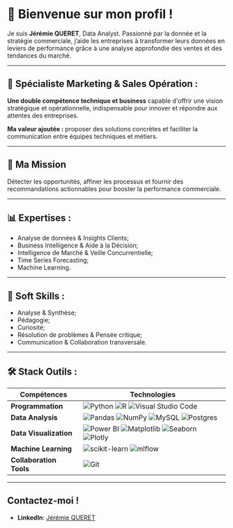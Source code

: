 # 👋 Bienvenue sur mon profil !

Je suis **Jérémie QUERET**, Data Analyst. 
Passionné par la donnée et la stratégie commerciale, j’aide les entreprises à transformer leurs données en leviers de performance grâce à une analyse approfondie des ventes et des tendances du marché. 

---

## 🏅 Spécialiste Marketing & Sales Opération :
**Une double compétence technique et business** capable d'offrir une vision stratégique et opérationnelle, indispensable pour innover et répondre aux attentes des entreprises.

**Ma valeur ajoutée :** proposer des solutions concrètes et faciliter la communication entre équipes techniques et métiers.

---


## 🎯 Ma Mission
Détecter les opportunités, affiner les processus et fournir des recommandations actionnables pour booster la performance commerciale.

---

## 📊 Expertises : 
- Analyse de données & Insights Clients;
- Business Intelligence & Aide à la Décision;
- Intelligence de Marché & Veille Concurrentielle;
- Time Series Forecasting;
- Machine Learning.

---

## 🧠 Soft Skills : 
- Analyse & Synthèse; 
- Pédagogie; 
- Curiosité;
- Résolution de problèmes & Pensée critique;
- Communication & Collaboration transversale.

---

## 🛠️ Stack Outils :

| **Compétences**              | **Technologies** |
|-------------------------|----------------------------------------------------------------------------------------------------|
| **Programmation**       | ![Python](https://img.shields.io/badge/Python-3776AB?logo=python&logoColor=fff) ![R](https://img.shields.io/badge/R-%23276DC3.svg?logo=r&logoColor=white) ![Visual Studio Code](https://custom-icon-badges.demolab.com/badge/Visual%20Studio%20Code-0078d7.svg?logo=vsc&logoColor=white)
| **Data Analysis**       | ![Pandas](https://img.shields.io/badge/Pandas-150458?logo=pandas&logoColor=fff) ![NumPy](https://img.shields.io/badge/NumPy-4DABCF?logo=numpy&logoColor=fff) ![MySQL](https://img.shields.io/badge/MySQL-4479A1?logo=mysql&logoColor=fff) ![Postgres](https://img.shields.io/badge/Postgres-%23316192.svg?logo=postgresql&logoColor=white)
| **Data Visualization**  | ![Power BI](https://custom-icon-badges.demolab.com/badge/Power%20BI-F1C912?logo=power-bi&logoColor=fff) ![Matplotlib](https://custom-icon-badges.demolab.com/badge/Matplotlib-71D291?logo=matplotlib&logoColor=fff)  ![Seaborn](https://img.shields.io/badge/Seaborn-009688?style=flat&logo=python&logoColor=white) ![Plotly](https://img.shields.io/badge/Plotly-239120?style=flat&logo=plotly&logoColor=white)
| **Machine Learning**    | ![scikit-learn](https://img.shields.io/badge/ScikitLearn-F7931E?style=flat&logo=scikitlearn&logoColor=white) ![mlflow](https://img.shields.io/badge/-MLflow-0194E2?style=flat&logo=mlflow&logoColor=white)
| **Collaboration Tools**    | ![Git](https://img.shields.io/badge/Git-F05032?style=flat&logo=git&logoColor=white)

---

## Contactez-moi ! 

- **LinkedIn**: [Jérémie QUERET](https://www.linkedin.com/in/jeremiequeret/)
